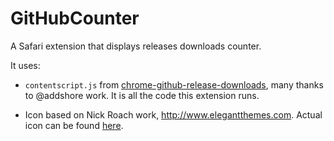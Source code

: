 # GitHubCounter
A Safari extension that displays releases downloads counter.

It uses:

- `contentscript.js` from [chrome-github-release-downloads](https://github.com/addshore/chrome-github-release-downloads), many thanks to @addshore work. It is all the code this extension runs.

- Icon based on Nick Roach work, http://www.elegantthemes.com. Actual icon can be found [here](https://www.iconfinder.com/icons/1055068/arrow_cloud_down_download_icon#size=512).
